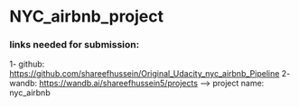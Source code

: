 # NYC_airbnb_project


### links needed for submission:

1- github: https://github.com/shareefhussein/Original_Udacity_nyc_airbnb_Pipeline
2- wandb: https://wandb.ai/shareefhussein5/projects --> project name: nyc_airbnb 

